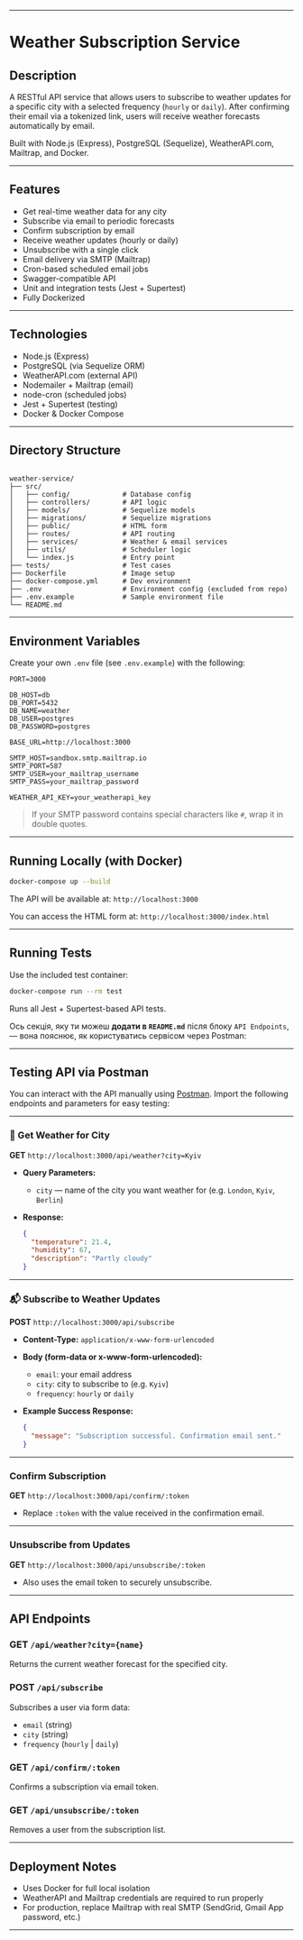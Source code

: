 
---

# Weather Subscription Service

## Description

A RESTful API service that allows users to subscribe to weather updates for a specific city with a selected frequency (`hourly` or `daily`). After confirming their email via a tokenized link, users will receive weather forecasts automatically by email.

Built with Node.js (Express), PostgreSQL (Sequelize), WeatherAPI.com, Mailtrap, and Docker.

---

## Features

- Get real-time weather data for any city
- Subscribe via email to periodic forecasts
- Confirm subscription by email
- Receive weather updates (hourly or daily)
- Unsubscribe with a single click
- Email delivery via SMTP (Mailtrap)
- Cron-based scheduled email jobs
- Swagger-compatible API
- Unit and integration tests (Jest + Supertest)
- Fully Dockerized

---

## Technologies

- Node.js (Express)
- PostgreSQL (via Sequelize ORM)
- WeatherAPI.com (external API)
- Nodemailer + Mailtrap (email)
- node-cron (scheduled jobs)
- Jest + Supertest (testing)
- Docker & Docker Compose

---

## Directory Structure

```

weather-service/
├── src/
│   ├── config/             # Database config
│   ├── controllers/        # API logic
│   ├── models/             # Sequelize models
│   ├── migrations/         # Sequelize migrations
│   ├── public/             # HTML form
│   ├── routes/             # API routing
│   ├── services/           # Weather & email services
│   ├── utils/              # Scheduler logic
│   └── index.js            # Entry point
├── tests/                  # Test cases
├── Dockerfile              # Image setup
├── docker-compose.yml      # Dev environment
├── .env                    # Environment config (excluded from repo)
├── .env.example            # Sample environment file
└── README.md

````

---

## Environment Variables

Create your own `.env` file (see `.env.example`) with the following:

```env
PORT=3000

DB_HOST=db
DB_PORT=5432
DB_NAME=weather
DB_USER=postgres
DB_PASSWORD=postgres

BASE_URL=http://localhost:3000

SMTP_HOST=sandbox.smtp.mailtrap.io
SMTP_PORT=587
SMTP_USER=your_mailtrap_username
SMTP_PASS=your_mailtrap_password

WEATHER_API_KEY=your_weatherapi_key
````

> If your SMTP password contains special characters like `#`, wrap it in double quotes.

---

## Running Locally (with Docker)

```bash
docker-compose up --build
```

The API will be available at:
`http://localhost:3000`

You can access the HTML form at:
`http://localhost:3000/index.html`

---

## Running Tests

Use the included test container:

```bash
docker-compose run --rm test
```

Runs all Jest + Supertest-based API tests.

Ось секція, яку ти можеш **додати в `README.md`** після блоку `API Endpoints`, — вона пояснює, як користуватись сервісом через Postman:

---

## Testing API via Postman

You can interact with the API manually using [Postman](https://www.postman.com/). Import the following endpoints and parameters for easy testing:

---

### 📍 Get Weather for City

**GET** `http://localhost:3000/api/weather?city=Kyiv`

* **Query Parameters:**

  * `city` — name of the city you want weather for (e.g. `London`, `Kyiv`, `Berlin`)
* **Response:**

  ```json
  {
    "temperature": 21.4,
    "humidity": 67,
    "description": "Partly cloudy"
  }
  ```

---

### 📬 Subscribe to Weather Updates

**POST** `http://localhost:3000/api/subscribe`

* **Content-Type:** `application/x-www-form-urlencoded`

* **Body (form-data or x-www-form-urlencoded):**

  * `email`: your email address
  * `city`: city to subscribe to (e.g. `Kyiv`)
  * `frequency`: `hourly` or `daily`

* **Example Success Response:**

  ```json
  {
    "message": "Subscription successful. Confirmation email sent."
  }
  ```

---

### Confirm Subscription

**GET** `http://localhost:3000/api/confirm/:token`

* Replace `:token` with the value received in the confirmation email.

---

### Unsubscribe from Updates

**GET** `http://localhost:3000/api/unsubscribe/:token`

* Also uses the email token to securely unsubscribe.

---

## API Endpoints

### GET `/api/weather?city={name}`

Returns the current weather forecast for the specified city.

### POST `/api/subscribe`

Subscribes a user via form data:

* `email` (string)
* `city` (string)
* `frequency` (`hourly` | `daily`)

### GET `/api/confirm/:token`

Confirms a subscription via email token.

### GET `/api/unsubscribe/:token`

Removes a user from the subscription list.

---

## Deployment Notes

* Uses Docker for full local isolation
* WeatherAPI and Mailtrap credentials are required to run properly
* For production, replace Mailtrap with real SMTP (SendGrid, Gmail App password, etc.)

---


